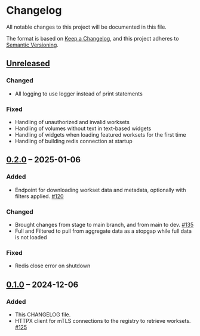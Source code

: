 # Changelog

All notable changes to this project will be documented in this file.

The format is based on [Keep a Changelog](https://keepachangelog.com/en/1.1.0/),
and this project adheres to [Semantic Versioning](https://semver.org/spec/v2.0.0.html).

## [Unreleased]

### Changed
- All logging to use logger instead of print statements

### Fixed
- Handling of unauthorized and invalid worksets
- Handling of volumes without text in text-based widgets
- Handling of widgets when loading featured worksets for the first time
- Handling of building redis connection at startup

## [0.2.0] – 2025-01-06

### Added
- Endpoint for downloading workset data and metadata, optionally with filters applied. [#120](https://github.com/htrc/torchlite-backend/issues/120)

### Changed
- Brought changes from stage to main branch, and from main to dev. [#135](https://github.com/htrc/torchlite-backend/issues/135)
- Full and Filtered to pull from aggregate data as a stopgap while full data is not loaded

### Fixed
- Redis close error on shutdown

## [0.1.0] – 2024-12-06

### Added
- This CHANGELOG file.
- HTTPX client for mTLS connections to the registry to retrieve worksets. [#125](https://github.com/htrc/torchlite-backend/issues/125)

[unreleased]: https://github.com/htrc/torchlite-backend/compare/0.2.0...HEAD
[0.2.0]: https://github.com/htrc/torchlite-backend/compare/0.1.0...0.2.0
[0.1.0]: https://github.com/htrc/torchlite-backend/releases/tag/0.1.0